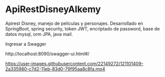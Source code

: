 # ApiRestDisneyAlkemy
Apirest Disney, manejo de peliculas y personajes. Desarrollado  en SpringBoot, spring security, token JWT, encriptado de password, base de datos mysql, orm JPA, java mail.

Ingresar a Swagger

http://localhost:8090/swagger-ui.html#/



https://user-images.githubusercontent.com/22149272/121101409-2a335980-c7d2-11eb-83d0-79f95aa8c8fa.mp4



